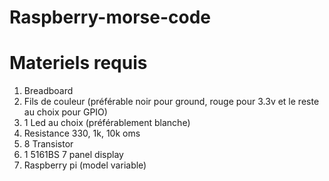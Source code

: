# Raspberry-morse-code

# Materiels requis
1. Breadboard
2. Fils de couleur (préférable noir pour ground, rouge pour 3.3v et le reste au choix pour GPIO)
3. 1 Led au choix (préférablement blanche)
4. Resistance 330, 1k, 10k oms
5. 8 Transistor
6. 1 5161BS 7 panel display
7. Raspberry pi (model variable)
